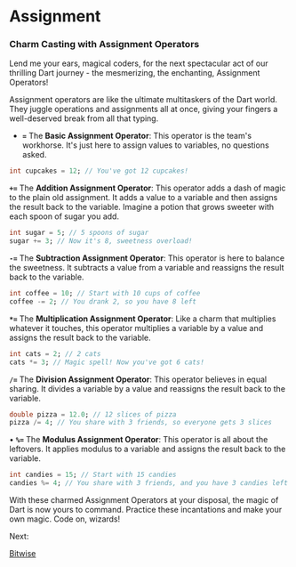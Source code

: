 # Assignment

### **Charm Casting with Assignment Operators**

Lend me your ears, magical coders, for the next spectacular act of our thrilling Dart journey - the mesmerizing, the enchanting, Assignment Operators!

Assignment operators are like the ultimate multitaskers of the Dart world. They juggle operations and assignments all at once, giving your fingers a well-deserved break from all that typing.

- **`=`** The **Basic Assignment Operator**: This operator is the team's workhorse. It's just here to assign values to variables, no questions asked.

```dart
int cupcakes = 12; // You've got 12 cupcakes!
```

**`+=`** The **Addition Assignment Operator**: This operator adds a dash of magic to the plain old assignment. It adds a value to a variable and then assigns the result back to the variable. Imagine a potion that grows sweeter with each spoon of sugar you add.

```dart
int sugar = 5; // 5 spoons of sugar
sugar += 3; // Now it's 8, sweetness overload!
```

**`-=`** The **Subtraction Assignment Operator**: This operator is here to balance the sweetness. It subtracts a value from a variable and reassigns the result back to the variable.

```dart
int coffee = 10; // Start with 10 cups of coffee
coffee -= 2; // You drank 2, so you have 8 left
```

**`*=`** The **Multiplication Assignment Operator**: Like a charm that multiplies whatever it touches, this operator multiplies a variable by a value and assigns the result back to the variable.

```dart
int cats = 2; // 2 cats
cats *= 3; // Magic spell! Now you've got 6 cats!
```

**`/=`** The **Division Assignment Operator**: This operator believes in equal sharing. It divides a variable by a value and reassigns the result back to the variable.

```dart
double pizza = 12.0; // 12 slices of pizza
pizza /= 4; // You share with 3 friends, so everyone gets 3 slices
```

• **`%=`** The **Modulus Assignment Operator**: This operator is all about the leftovers. It applies modulus to a variable and assigns the result back to the variable.

```dart
int candies = 15; // Start with 15 candies
candies %= 4; // You share with 3 friends, and you have 3 candies left
```

With these charmed Assignment Operators at your disposal, the magic of Dart is now yours to command. Practice these incantations and make your own magic. Code on, wizards!

Next:

[Bitwise](Bitwise%2088930f7b1f37471eaef978c05115f3eb.md)